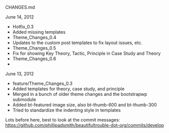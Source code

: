 CHANGES.md


June 14, 2012
- Hotfix_0.3
 - Added missing templates
- Theme_Changes_0.4
 - Updates to the custom post templates to fix layout issues, etc.
- Theme_Changes_0.5
 - Fix for showing Key Theory, Tactic, Principle in Case Study and Theory
- Theme_Changes_0.6
 - 

June 13, 2012
- feature/Theme_Changes_0.3
- Added templates for theory, case study, and principle
- Merged in a bunch of older theme changes and the bootstrapwp submodule
- Added bt-featured image size, also bt-thumb-600 and bt-thumb-300
- Tried to standardize the indenting style in templates 

Lots before here, best to look at the commit messages:
https://github.com/phillipadsmith/beautifultrouble-dot-org/commits/develop
